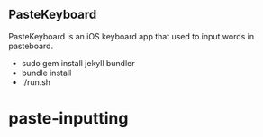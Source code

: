 ## PasteKeyboard

PasteKeyboard is an iOS keyboard app that used to input words in pasteboard.

* sudo gem install jekyll bundler
* bundle install
* ./run.sh

# paste-inputting
